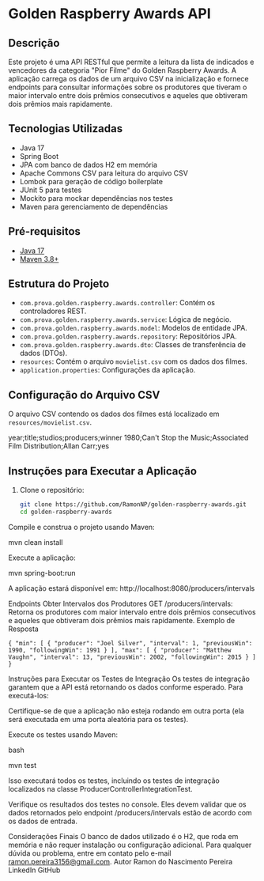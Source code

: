# Golden Raspberry Awards API

## Descrição

Este projeto é uma API RESTful que permite a leitura da lista de indicados e vencedores da categoria "Pior Filme" do Golden Raspberry Awards. A aplicação carrega os dados de um arquivo CSV na inicialização e fornece endpoints para consultar informações sobre os produtores que tiveram o maior intervalo entre dois prêmios consecutivos e aqueles que obtiveram dois prêmios mais rapidamente.

## Tecnologias Utilizadas

- Java 17
- Spring Boot
- JPA com banco de dados H2 em memória
- Apache Commons CSV para leitura do arquivo CSV
- Lombok para geração de código boilerplate
- JUnit 5 para testes
- Mockito para mockar dependências nos testes
- Maven para gerenciamento de dependências

## Pré-requisitos

- [Java 17](https://www.oracle.com/java/technologies/javase/jdk17-archive-downloads.html)
- [Maven 3.8+](https://maven.apache.org/download.cgi)

## Estrutura do Projeto

- `com.prova.golden.raspberry.awards.controller`: Contém os controladores REST.
- `com.prova.golden.raspberry.awards.service`: Lógica de negócio.
- `com.prova.golden.raspberry.awards.model`: Modelos de entidade JPA.
- `com.prova.golden.raspberry.awards.repository`: Repositórios JPA.
- `com.prova.golden.raspberry.awards.dto`: Classes de transferência de dados (DTOs).
- `resources`: Contém o arquivo `movielist.csv` com os dados dos filmes.
- `application.properties`: Configurações da aplicação.

## Configuração do Arquivo CSV

O arquivo CSV contendo os dados dos filmes está localizado em `resources/movielist.csv`. 

year;title;studios;producers;winner 
1980;Can't Stop the Music;Associated Film Distribution;Allan Carr;yes


## Instruções para Executar a Aplicação

1. Clone o repositório:

   ```bash
   git clone https://github.com/RamonNP/golden-raspberry-awards.git
   cd golden-raspberry-awards


Compile e construa o projeto usando Maven:

mvn clean install

Execute a aplicação:

mvn spring-boot:run

A aplicação estará disponível em: http://localhost:8080/producers/intervals

Endpoints
Obter Intervalos dos Produtores
GET /producers/intervals: Retorna os produtores com maior intervalo entre dois prêmios consecutivos e aqueles que obtiveram dois prêmios mais rapidamente.
Exemplo de Resposta




 
`{
  "min": [
    {
      "producer": "Joel Silver",
      "interval": 1,
      "previousWin": 1990,
      "followingWin": 1991
    }
  ],
  "max": [
    {
      "producer": "Matthew Vaughn",
      "interval": 13,
      "previousWin": 2002,
      "followingWin": 2015
    }
  ]
}`

Instruções para Executar os Testes de Integração
Os testes de integração garantem que a API está retornando os dados conforme esperado. Para executá-los:

Certifique-se de que a aplicação não esteja rodando em outra porta (ela será executada em uma porta aleatória para os testes).

Execute os testes usando Maven:

bash

mvn test

Isso executará todos os testes, incluindo os testes de integração localizados na classe ProducerControllerIntegrationTest.

Verifique os resultados dos testes no console. Eles devem validar que os dados retornados pelo endpoint /producers/intervals estão de acordo com os dados de entrada.

Considerações Finais
O banco de dados utilizado é o H2, que roda em memória e não requer instalação ou configuração adicional.
Para qualquer dúvida ou problema, entre em contato pelo e-mail ramon.pereira3156@gmail.com.
Autor
Ramon do Nascimento Pereira
LinkedIn
GitHub